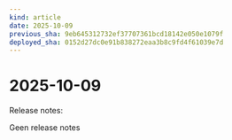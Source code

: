 ```yaml
---
kind: article
date: 2025-10-09
previous_sha: 9eb645312732ef37707361bcd18142e050e1079f
deployed_sha: 0152d27dc0e91b838272eaa3b8c9fd4f61039e7d
---
```


# 2025-10-09

Release notes:

Geen release notes
